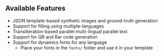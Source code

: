 ## Available Features

- JSON template-based synthetic images and ground-truth generation
- Support for filling using multiple-languages
- Transliteration-based parallel multi-lingual parallel text
- Support for QR and Bar code generation
- Support for dynamics fonts for any language
  - Place your fonts in the `fonts/` folder and use it in your template
